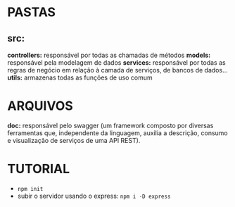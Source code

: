 # PASTAS

## src:
**controllers:** responsável por todas as chamadas de métodos
**models:** responsável pela modelagem de dados
**services:** responsável por todas as regras de negócio em relação à camada de serviços, de bancos de dados...
**utils:** armazenas todas as funções de uso comum

# ARQUIVOS

**doc:** responsável pelo swagger (um framework composto por diversas ferramentas que, independente da linguagem, auxilia a descrição, consumo e visualização de serviços de uma API REST).

# TUTORIAL

* `npm init`
* subir o servidor usando o express: `npm i -D express`
